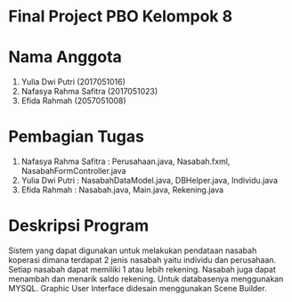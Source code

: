 # Final Project PBO Kelompok 8

# Nama Anggota
1. Yulia Dwi Putri (2017051016)
2. Nafasya Rahma Safitra (2017051023)
3. Efida Rahmah (2057051008)

# Pembagian Tugas
1. Nafasya Rahma Safitra : Perusahaan.java, Nasabah.fxml, NasabahFormController.java
2. Yulia Dwi Putri : NasabahDataModel.java, DBHelper.java, Individu.java
3. Efida Rahmah : Nasabah.java, Main.java, Rekening.java

# Deskripsi Program
Sistem yang dapat digunakan untuk melakukan pendataan nasabah koperasi dimana terdapat 2 jenis nasabah yaitu individu dan perusahaan. Setiap nasabah dapat memiliki 1 atau lebih rekening. Nasabah juga dapat menambah dan menarik saldo rekening. Untuk databasenya menggunakan MYSQL. Graphic User Interface didesain menggunakan Scene Builder. 
   
